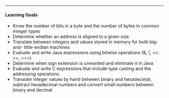 ***
#### Learning Goals
* Know the number of bits in a byte and the number of bytes in common integer types
* Determine whether an address is aligned to a given size
* Translate between integers and values stored in memory for both big-and- little-endian machines
* Evaluate and write Java expressions using bitwise operations (&, |, <<. >>, >>>)
* Determine when sign extension is unwanted and eliminate it in Java
* Evaluate and write C expressions that include type casting and the addressing operations
* Translate integer values by hand between binary and hexadecimal, subtract hexadecimal numbers and convert small numbers between binary and decimal

